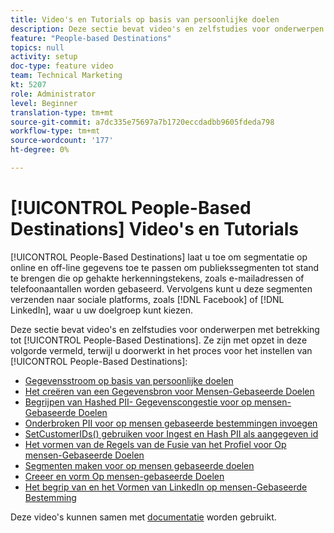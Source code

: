 ```yaml
---
title: Video's en Tutorials op basis van persoonlijke doelen
description: Deze sectie bevat video's en zelfstudies voor onderwerpen betreffende Op mensen gebaseerde Doelen.
feature: "People-based Destinations"
topics: null
activity: setup
doc-type: feature video
team: Technical Marketing
kt: 5207
role: Administrator
level: Beginner
translation-type: tm+mt
source-git-commit: a7dc335e75697a7b1720eccdadbb9605fdeda798
workflow-type: tm+mt
source-wordcount: '177'
ht-degree: 0%

---
```



# [!UICONTROL People-Based Destinations] Video&#39;s en Tutorials

[!UICONTROL People-Based Destinations] laat u toe om segmentatie op online en off-line gegevens toe te passen om publiekssegmenten tot stand te brengen die op gehakte herkenningstekens, zoals e-mailadressen of telefoonaantallen worden gebaseerd. Vervolgens kunt u deze segmenten verzenden naar sociale platforms, zoals [!DNL Facebook] of [!DNL LinkedIn], waar u uw doelgroep kunt kiezen.

Deze sectie bevat video&#39;s en zelfstudies voor onderwerpen met betrekking tot [!UICONTROL People-Based Destinations]. Ze zijn met opzet in deze volgorde vermeld, terwijl u doorwerkt in het proces voor het instellen van [!UICONTROL People-Based Destinations]:

* [Gegevensstroom op basis van persoonlijke doelen](people-based-destinations-data-flow.md)
* [Het creëren van een Gegevensbron voor Mensen-Gebaseerde Doelen](creating-a-data-source-for-people-based-destinations.md)
* [Begrijpen van Hashed PII- Gegevenscongestie voor op mensen-Gebaseerde Doelen](understanding-hashed-pii-data-ingestion-for-people-based-destinations.md)
* [Onderbroken PII voor op mensen gebaseerde bestemmingen invoegen](ingesting-hashed-pii-for-people-based-destinations.md)
* [SetCustomerIDs() gebruiken voor Ingest en Hash PII als aangegeven id](using-setcustomerids-to-ingest-and-hash-pii-as-a-declared-id.md)
* [Het vormen van de Regels van de Fusie van het Profiel voor Op mensen-Gebaseerde Doelen](configuring-profile-merge-rules-for-people-based-destinations.md)
* [Segmenten maken voor op mensen gebaseerde doelen](creating-segments-for-people-based-destinations.md)
* [Creeer en vorm Op mensen-gebaseerde Doelen](create-and-configure-people-based-destinations.md)
* [Het begrip van en het Vormen van LinkedIn op mensen-Gebaseerde Bestemming](understanding-and-configuring-the-linkedin-pbd.md)

Deze video&#39;s kunnen samen met [documentatie](https://docs.adobe.com/content/help/en/audience-manager/user-guide/features/destinations/people-based/people-based-destinations-overview.html) worden gebruikt.

